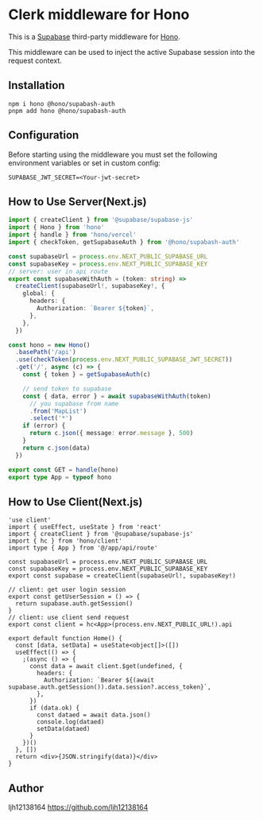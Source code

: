 # Clerk middleware for Hono

This is a [Supabase](https://supabase.com) third-party middleware for [Hono](https://github.com/honojs/hono).

This middleware can be used to inject the active Supabase session into the request context.

## Installation

```plain
npm i hono @hono/supabash-auth
pnpm add hono @hono/supabash-auth
```

## Configuration

Before starting using the middleware you must set the following environment variables or set in custom config:

```plain
SUPABASE_JWT_SECRET=<Your-jwt-secret>
```

## How to Use Server(Next.js)

```ts
import { createClient } from '@supabase/supabase-js'
import { Hono } from 'hono'
import { handle } from 'hono/vercel'
import { checkToken, getSupabaseAuth } from '@hono/supabash-auth'

const supabaseUrl = process.env.NEXT_PUBLIC_SUPABASE_URL
const supabaseKey = process.env.NEXT_PUBLIC_SUPABASE_KEY
// server: user in api route
export const supabaseWithAuth = (token: string) =>
  createClient(supabaseUrl!, supabaseKey!, {
    global: {
      headers: {
        Authorization: `Bearer ${token}`,
      },
    },
  })

const hono = new Hono()
  .basePath('/api')
  .use(checkToken(process.env.NEXT_PUBLIC_SUPABASE_JWT_SECRET))
  .get('/', async (c) => {
    const { token } = getSupabaseAuth(c)

    // send token to supabase
    const { data, error } = await supabaseWithAuth(token)
      // you supabase from name
      .from('MapList')
      .select('*')
    if (error) {
      return c.json({ message: error.message }, 500)
    }
    return c.json(data)
  })

export const GET = handle(hono)
export type App = typeof hono
```

## How to Use Client(Next.js)

```tsx
'use client'
import { useEffect, useState } from 'react'
import { createClient } from '@supabase/supabase-js'
import { hc } from 'hono/client'
import type { App } from '@/app/api/route'

const supabaseUrl = process.env.NEXT_PUBLIC_SUPABASE_URL
const supabaseKey = process.env.NEXT_PUBLIC_SUPABASE_KEY
export const supabase = createClient(supabaseUrl!, supabaseKey!)

// client: get user login session
export const getUserSession = () => {
  return supabase.auth.getSession()
}
// client: use client send request
export const client = hc<App>(process.env.NEXT_PUBLIC_URL!).api

export default function Home() {
  const [data, setData] = useState<object[]>([])
  useEffect(() => {
    ;(async () => {
      const data = await client.$get(undefined, {
        headers: {
          Authorization: `Bearer ${(await supabase.auth.getSession()).data.session?.access_token}`,
        },
      })
      if (data.ok) {
        const dataed = await data.json()
        console.log(dataed)
        setData(dataed)
      }
    })()
  }, [])
  return <div>{JSON.stringify(data)}</div>
}
```

## Author

ljh12138164 <https://github.com/ljh12138164>
